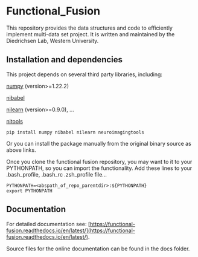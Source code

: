 # Functional_Fusion
This repository provides the data structures and code to efficiently implement multi-data set project.
It is written and maintained by the Diedrichsen Lab, Western University.


## Installation and dependencies
This project depends on several third party libraries, including:

[numpy](https://numpy.org/) (version>=1.22.2)

[nibabel](https://nipy.org/nibabel/)

[nilearn](https://nilearn.github.io/stable/index.html) (version>=0.9.0), ...

[nitools](https://github.com/DiedrichsenLab/nitools)

	pip install numpy nibabel nilearn neuroimagingtools

Or you can install the package manually from the original binary source as above links.

Once you clone the functional fusion repository, you may want to it to your PYTHONPATH, so you can import the functionality. Add these lines to your .bash_profile, .bash_rc .zsh_profile file...

```
PYTHONPATH=<abspath_of_repo_parentdir>:${PYTHONPATH}
export PYTHONPATH
```

## Documentation

For detailed documentation see: [https://functional-fusion.readthedocs.io/en/latest/](https://functional-fusion.readthedocs.io/en/latest/).

Source files for the online documentation can be found in the docs folder.
